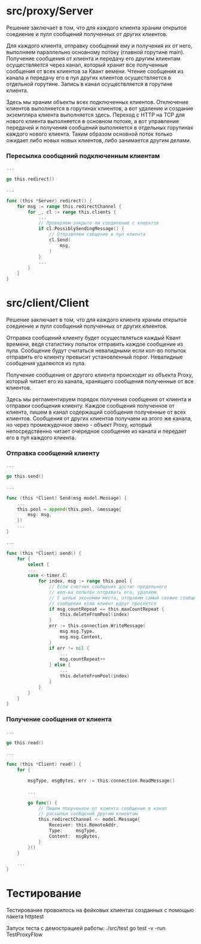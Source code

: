 # src/proxy/Server

Решение заключает в том, что для каждого клиента
храним открытое соедиение и пулл сообщений полученных от
других клиентов.

Для каждого клиента, отправку сообщений ему и получения их от него,
выполняем параллельно основному потоку (главной горутине main).
Получение сообщения от клиента и передачу его другим клиентам осуществляется
через канал, который хранит все полученные сообщения от всех клиентов
за Квант вемени. Чтение сообщения из канала и передачу его в пул других клиентов
осуществляется в отдельной горутине. Запись в канал осуществляется в горутине клиента.

Здесь мы храним объекты всех подключенных клиентов. Отключение клиентов выполняется
в горутинах клиентов, а вот удаление и создание экземпляра клиента выполняется здесь.
Переход с HTTP на TCP для нового клиента выполняется в основном потоке, а вот управление
передачей и получения сообщений выполняется в отдельных горутинах каждого нового клиента.
Таким образом основной поток только ожидает либо новых новых клиентов, либо занимается
другим делами.

### Пересылка сообщений подключенным клиентам
```go
...

go this.redirect()

...

func (this *Server) redirect() {
	for msg := range this.redirectChannel {
		for _, cl := range this.clients {
			...
			// Проверяем закрыто ли соединение с клиентов
			if cl.PossiblySendingMessage() {
				// Отправляем собщение в пул клиента
				cl.Send(
					msg,
				)
			}
            ...
		}
	}
}
```

# src/client/Client

Решение заключает в том, что для каждого клиента
храним открытое соедиение и пулл сообщений полученных от
других клиентов.

Отправка сообщений клиенту будет осуществляться каждый Квант времени,
ведя статистику попыток отправить каждое сообщение из пула.
Сообщение будут считаться невалидными если кол-во попыток отправить
его клиенту превысит установленный порог.
Невалидные сообщения удаляются из пула.

Получение сообщения от другого клиента происходит из объекта Proxy,
который читает его из канала, хранящего сообщения полученные от все клиентов.

Здесь мы регламентируем порядок получения сообщения от клиента
и отправки сообщения клиенту.
Каждое сообщения полученное от клиента,
пишем в канал содержащий сообщения полученные от всех клиентов.
Сообщения от других клиентов получаем из этого же канала,
но через промежудочное звено - объект Proxy, который непосредственно
читает очередное сообщение из канала и передает его в пул каждого клиента.

### Отправка сообщений клиенту
```go
...

go this.send()

...

func (this *Client) Send(msg model.Message) {
	...
	this.pool = append(this.pool, &message{
		msg: msg,
	})
	...
}

...

func (this *Client) send() {
	for {
		select {
        ...
		case <-timer.C:
			for index, msg := range this.pool {
				// Если счетчик сообщения достиг предельного
				// кол-ва попыток отправить его, удаляем.
				// С целью экономии места, отправим самый свежие сообщения
				// сообщения если клиент вдруг проснется
				if msg.countRepeat == this.maxCountRepeat {
					this.deleteFromPool(index)
				}
				err := this.connection.WriteMessage(
					msg.msg.Type,
					msg.msg.Content,
				)
				if err != nil {
					...
					msg.countRepeat++
				} else {
                    ...
					this.deleteFromPool(index)
				}
			}
		}
	}
}
```

### Получениe сообщения от клиента
```go
...

go this.read()

...

func (this *Client) read() {
	for {

		msgType, msgBytes, err := this.connection.ReadMessage()
        
        ...

		go func() {
			// Пишем полученное от клиента сообщение в канал 
 			// рассылки сообщений другим клиентам
			this.redirectChannel <- model.Message{
				Receiver: this.RemoteAddr,
				Type:     msgType,
				Content:  msgBytes,
			}
		}()
	}

    ...
}
```

# Тестирование

Тестирование провоилось на фейковых клиентах созданных с помощью пакета httptest

Запуск теста с демострацией работы: ./src/test go test -v -run TestProxyFlow